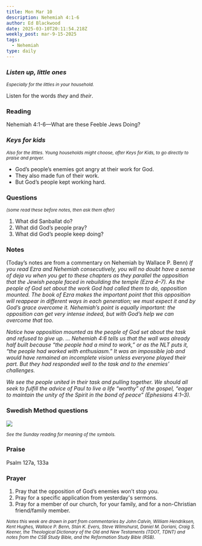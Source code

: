 ```yaml
---
title: Mon Mar 10
description: Nehemiah 4:1-6
author: Ed Blackwood
date: 2025-03-10T20:11:54.218Z
weekly_post: mar-9-15-2025
tags:
  - Nehemiah
type: daily
---
```

### *Listen up, little ones*

<div><small><i>Especially for the littles in your household.</i></small></div>

Listen for the words *they* and *their*.

### Reading

Nehemiah 4:1-6—What are these Feeble Jews Doing?

### *Keys for kids*

<div><small><i>Also for the littles. Young households might choose, after Keys for Kids, to go directly to praise and prayer.</i></small></div>

* God’s people’s enemies got angry at their work for God.
* They also made fun of their work.
* But God’s people kept working hard.

### Questions

<div><small><i>(some read these before notes, then ask them after)</i></small></div>

1. What did Sanballat do?
2. What did God’s people pray?
3. What did God’s people keep doing?

### Notes

(Today’s notes are from a commentary on Nehemiah by Wallace P. Benn)	*If you read Ezra and Nehemiah consecutively, you will no doubt have a sense of deja vu when you get to these chapters as they parallel the opposition that the Jewish people faced in rebuilding the temple (Ezra 4–7). As the people of God set about the work God had called them to do, opposition mounted. The book of Ezra makes the important point that this opposition will reappear in different ways in each generation; we must expect it and by God’s grace overcome it. Nehemiah’s point is equally important: the opposition can get very intense indeed, but with God’s help we can overcome that too.*

*Notice how opposition mounted as the people of God set about the task and refused to give up. … Nehemiah 4:6 tells us that the wall was already half built because “the people had a mind to work,” or as the NLT puts it, “the people had worked with enthusiasm.” It was an impossible job and would have remained an incomplete vision unless everyone played their part. But they had responded well to the task and to the enemies’ challenges.*

*We see the people united in their task and pulling together. We should all seek to fulfill the advice of Paul to live a life “worthy” of the gospel, “eager to maintain the unity of the Spirit in the bond of peace” (Ephesians 4:1–3).*

### Swedish Method questions

![](/static/img/family_worship_study_ed-swedish_questions.png)

<div><small><i>See the Sunday reading for meaning of the symbols.</i></small></div>

### Praise

P﻿salm 127a, 133a

### Prayer

1. Pray that the opposition of God’s enemies won’t stop you.
2. Pray for a specific application from yesterday's sermons.
3. Pray for a member of our church, for your family, and for a non-Christian friend/family member.

<div><small><i>Notes this week are drawn in part from commentaries by John Calvin, William Hendriksen, Kent Hughes, Wallace P. Benn, Stan K. Evers, Steve Wilmshurst, Daniel M. Doriani, Craig S. Keener, the Theological Dictionary of the Old and New Testaments (TDOT, TDNT) and notes from the CSB Study Bible, and the Reformation Study Bible (RSB).</i></small></div>